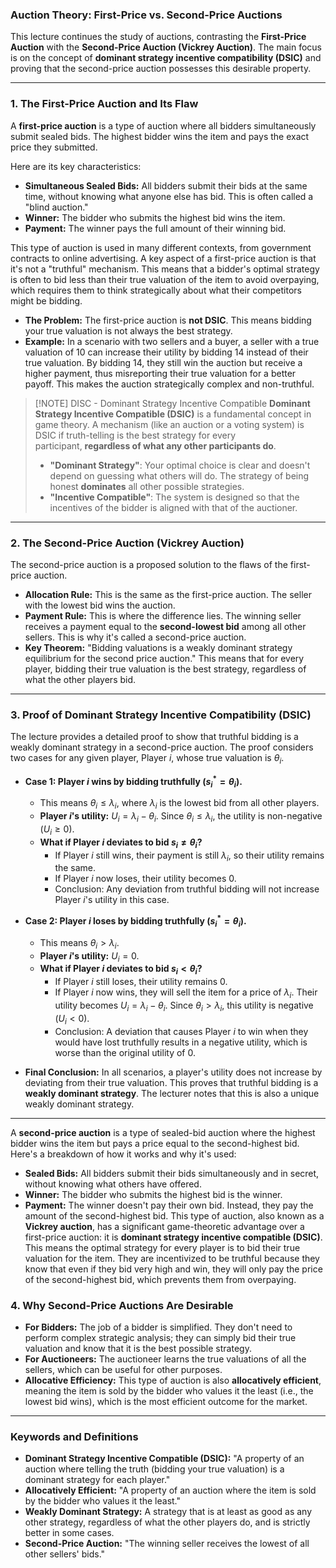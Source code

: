 ### Auction Theory: First-Price vs. Second-Price Auctions

This lecture continues the study of auctions, contrasting the **First-Price Auction** with the **Second-Price Auction (Vickrey Auction)**. The main focus is on the concept of **dominant strategy incentive compatibility (DSIC)** and proving that the second-price auction possesses this desirable property.

---

### 1. The First-Price Auction and Its Flaw

A **first-price auction** is a type of auction where all bidders simultaneously submit sealed bids. The highest bidder wins the item and pays the exact price they submitted.

Here are its key characteristics:
- **Simultaneous Sealed Bids:** All bidders submit their bids at the same time, without knowing what anyone else has bid. This is often called a "blind auction."
- **Winner:** The bidder who submits the highest bid wins the item.
- **Payment:** The winner pays the full amount of their winning bid.

This type of auction is used in many different contexts, from government contracts to online advertising. A key aspect of a first-price auction is that it's not a "truthful" mechanism. This means that a bidder's optimal strategy is often to bid less than their true valuation of the item to avoid overpaying, which requires them to think strategically about what their competitors might be bidding.

* **The Problem:** The first-price auction is **not DSIC**. This means bidding your true valuation is not always the best strategy.
* **Example:** In a scenario with two sellers and a buyer, a seller with a true valuation of 10 can increase their utility by bidding 14 instead of their true valuation. By bidding 14, they still win the auction but receive a higher payment, thus misreporting their true valuation for a better payoff. This makes the auction strategically complex and non-truthful.


> [!NOTE] DISC - Dominant Strategy Incentive Compatible
>  **Dominant Strategy Incentive Compatible (DSIC)** is a fundamental concept in game theory. A mechanism (like an auction or a voting system) is DSIC if truth-telling is the best strategy for every participant, **regardless of what any other participants do**.
>  - **"Dominant Strategy"**: Your optimal choice is clear and doesn't depend on guessing what others will do. The strategy of being honest **dominates** all other possible strategies.
>  - **"Incentive Compatible"**: The system is designed so that the incentives of the bidder is aligned with that of the auctioner.


---

### 2. The Second-Price Auction (Vickrey Auction)

The second-price auction is a proposed solution to the flaws of the first-price auction.

* **Allocation Rule:** This is the same as the first-price auction. The seller with the lowest bid wins the auction.
* **Payment Rule:** This is where the difference lies. The winning seller receives a payment equal to the **second-lowest bid** among all other sellers. This is why it's called a second-price auction.
* **Key Theorem:** "Bidding valuations is a weakly dominant strategy equilibrium for the second price auction." This means that for every player, bidding their true valuation is the best strategy, regardless of what the other players bid.

---

### 3. Proof of Dominant Strategy Incentive Compatibility (DSIC)

The lecture provides a detailed proof to show that truthful bidding is a weakly dominant strategy in a second-price auction. The proof considers two cases for any given player, Player $i$, whose true valuation is $\theta_i$.

* **Case 1: Player $i$ wins by bidding truthfully ($s_i^* = \theta_i$).**
    * This means $\theta_i \le \lambda_i$, where $\lambda_i$ is the lowest bid from all other players.
    * **Player $i$'s utility:** $U_i = \lambda_i - \theta_i$. Since $\theta_i \le \lambda_i$, the utility is non-negative ($U_i \ge 0$).
    * **What if Player $i$ deviates to bid $s_i \neq \theta_i$?**
        * If Player $i$ still wins, their payment is still $\lambda_i$, so their utility remains the same.
        * If Player $i$ now loses, their utility becomes 0.
        * Conclusion: Any deviation from truthful bidding will not increase Player $i$'s utility in this case.

* **Case 2: Player $i$ loses by bidding truthfully ($s_i^* = \theta_i$).**
    * This means $\theta_i > \lambda_i$.
    * **Player $i$'s utility:** $U_i = 0$.
    * **What if Player $i$ deviates to bid $s_i < \theta_i$?**
        * If Player $i$ still loses, their utility remains 0.
        * If Player $i$ now wins, they will sell the item for a price of $\lambda_i$. Their utility becomes $U_i = \lambda_i - \theta_i$. Since $\theta_i > \lambda_i$, this utility is negative ($U_i < 0$).
        * Conclusion: A deviation that causes Player $i$ to win when they would have lost truthfully results in a negative utility, which is worse than the original utility of 0.

* **Final Conclusion:** In all scenarios, a player's utility does not increase by deviating from their true valuation. This proves that truthful bidding is a **weakly dominant strategy**. The lecturer notes that this is also a unique weakly dominant strategy.

---

A **second-price auction** is a type of sealed-bid auction where the highest bidder wins the item but pays a price equal to the second-highest bid.
Here's a breakdown of how it works and why it's used:
- **Sealed Bids:** All bidders submit their bids simultaneously and in secret, without knowing what others have offered.
- **Winner:** The bidder who submits the highest bid is the winner.
- **Payment:** The winner doesn't pay their own bid. Instead, they pay the amount of the second-highest bid.
This type of auction, also known as a **Vickrey auction**, has a significant game-theoretic advantage over a first-price auction: it is **dominant strategy incentive compatible (DSIC)**. This means the optimal strategy for every player is to bid their true valuation for the item. They are incentivized to be truthful because they know that even if they bid very high and win, they will only pay the price of the second-highest bid, which prevents them from overpaying.

### 4. Why Second-Price Auctions Are Desirable

* **For Bidders:** The job of a bidder is simplified. They don't need to perform complex strategic analysis; they can simply bid their true valuation and know that it is the best possible strategy.
* **For Auctioneers:** The auctioneer learns the true valuations of all the sellers, which can be useful for other purposes.
* **Allocative Efficiency:** This type of auction is also **allocatively efficient**, meaning the item is sold by the bidder who values it the least (i.e., the lowest bid wins), which is the most efficient outcome for the market.

---

### Keywords and Definitions

* **Dominant Strategy Incentive Compatible (DSIC):** "A property of an auction where telling the truth (bidding your true valuation) is a dominant strategy for each player."
* **Allocatively Efficient:** "A property of an auction where the item is sold by the bidder who values it the least."
* **Weakly Dominant Strategy:** A strategy that is at least as good as any other strategy, regardless of what the other players do, and is strictly better in some cases.
* **Second-Price Auction:** "The winning seller receives the lowest of all other sellers' bids."